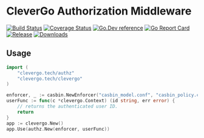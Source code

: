 # CleverGo Authorization Middleware
[![Build Status](https://img.shields.io/travis/clevergo/authz?style=for-the-badge)](https://travis-ci.org/clevergo/authz)
[![Coverage Status](https://img.shields.io/coveralls/github/clevergo/authz?style=for-the-badge)](https://coveralls.io/github/clevergo/authz?branch=master)
[![Go.Dev reference](https://img.shields.io/badge/go.dev-reference-blue?logo=go&logoColor=white&style=for-the-badge)](https://pkg.go.dev/clevergo.tech/authz?tab=doc)
[![Go Report Card](https://goreportcard.com/badge/github.com/clevergo/authz?style=for-the-badge)](https://goreportcard.com/report/github.com/clevergo/authz)
[![Release](https://img.shields.io/github/release/clevergo/authz.svg?style=for-the-badge)](https://github.com/clevergo/authz/releases)
[![Downloads](https://img.shields.io/endpoint?url=https://pkg.clevergo.tech/api/badges/downloads/month/clevergo.tech/authz&style=for-the-badge)](https://pkg.clevergo.tech/)

## Usage

```go
import (
    "clevergo.tech/authz"
    "clevergo.tech/clevergo"
)
```

```go
enforcer, _ := casbin.NewEnforcer("casbin_model.conf", "casbin_policy.csv")
userFunc := func(c *clevergo.Context) (id string, err error) {
    // returns the authenticated user ID.
    return
}
app := clevergo.New()
app.Use(authz.New(enforcer, userFunc))
```
